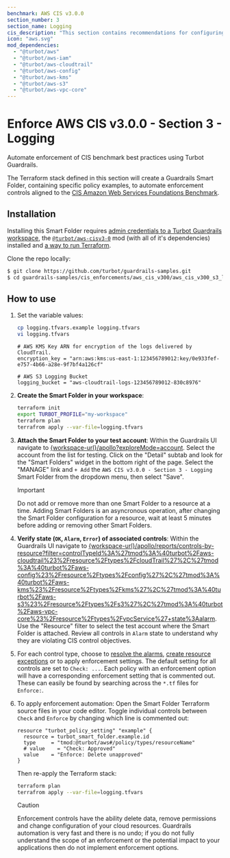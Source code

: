 ```yaml
---
benchmark: AWS CIS v3.0.0
section_number: 3
section_name: Logging
cis_description: "This section contains recommendations for configuring logging related options."
icon: "aws.svg"
mod_dependencies:
  - "@turbot/aws"
  - "@turbot/aws-iam"
  - "@turbot/aws-cloudtrail"
  - "@turbot/aws-config"
  - "@turbot/aws-kms"
  - "@turbot/aws-s3"
  - "@turbot/aws-vpc-core"
---
```


# Enforce AWS CIS v3.0.0 - Section 3 - Logging

Automate enforcement of CIS benchmark best practices using Turbot Guardrails.

The Terraform stack defined in this section will create a Guardrails Smart Folder, containing specific policy examples, to automate enforcement controls aligned to the [CIS Amazon Web Services Foundations Benchmark](#).

## Installation
Installing this Smart Folder requires [admin credentials to a Turbot Guardrails workspace](#), the [`@turbot/aws-cisv3-0`](#) mod (with all of it's dependencies) installed and [a way to run Terraform](#).

Clone the repo locally:
```sh
$ git clone https://github.com/turbot/guardrails-samples.git
$ cd guardrails-samples/cis_enforcements/aws_cis_v300/aws_cis_v300_s3_logging
```

## How to use

1. Set the variable values:

    ```sh
    cp logging.tfvars.example logging.tfvars
    vi logging.tfvars
    ```

    ```hcl
    # AWS KMS Key ARN for encryption of the logs delivered by CloudTrail.
    encryption_key = "arn:aws:kms:us-east-1:123456789012:key/0e933fef-e757-4b66-a28e-9f7bf4a126cf"

    # AWS S3 Logging Bucket
    logging_bucket = "aws-cloudtrail-logs-123456789012-830c8976"
    ```

1. __Create the Smart Folder in your workspace__:
    ```sh
    terraform init
    export TURBOT_PROFILE="my-workspace"
    terraform plan 
    terrafrom apply --var-file=logging.tfvars
    ```
1. __Attach the Smart Folder to your test account__: Within the Guardrails UI navigate to [{workspace-url}/apollo?exploreMode=account](#). Select the account from the list for testing. Click on the "Detail" subtab and look for the "Smart Folders" widget in the bottom right of the page. Select the "MANAGE" link and `+ Add` the `AWS CIS v3.0.0 - Section 3 - Logging` Smart Folder from the dropdown menu, then select "Save".
    > [!IMPORTANT]
    > Do not add or remove more than one Smart Folder to a resource at a time.  Adding Smart Folders is an asyncronous operation, after changing the Smart Folder configuration for a resource, wait at least 5 minutes before adding or removing other Smart Folders.

1. __Verify state (`OK`, `Alarm`, `Error`) of associated controls__: Within the Guardrails UI navigate to [{workspace-url}/apollo/reports/controls-by-resource?filter=controlTypeId%3A%27tmod%3A%40turbot%2Faws-cloudtrail%23%2Fresource%2Ftypes%2FcloudTrail%27%2C%27tmod%3A%40turbot%2Faws-config%23%2Fresource%2Ftypes%2Fconfig%27%2C%27tmod%3A%40turbot%2Faws-kms%23%2Fresource%2Ftypes%2Fkms%27%2C%27tmod%3A%40turbot%2Faws-s3%23%2Fresource%2Ftypes%2Fs3%27%2C%27tmod%3A%40turbot%2Faws-vpc-core%23%2Fresource%2Ftypes%2FvpcService%27+state%3Aalarm](#). Use the "Resource" filter to select the test account where the Smart Folder is attached. Review all controls in `Alarm` state to understand why they are violating CIS control objectives.
1. For each control type, choose to [resolve the alarms](#), [create resource exceptions](#) or to apply enforcement settings. The default setting for all controls are set to `Check: ...`. Each policy with an enforcement option will have a corresponding enforcement setting that is commented out. These can easily be found by searching across the `*.tf` files for `Enforce:`.
1. To apply enforcement automation: Open the Smart Folder Terraform source files in your code editor. Toggle individual controls between `Check` and `Enforce` by changing which line is commented out:

    ```hcl
    resource "turbot_policy_setting" "example" {
      resource = turbot_smart_folder.example.id
      type     = "tmod:@turbot/aws#/policy/types/resourceName"
      # value    = "Check: Approved"
      value    = "Enforce: Delete unapproved"
    }
    ```
    Then re-apply the Terraform stack:
    ```sh
    terraform plan 
    terrafrom apply --var-file=logging.tfvars
    ```

    > [!CAUTION]
    > Enforcement controls have the ability delete data, remove permissions and change configuration of your cloud resources. Guardrails automation is very fast and there is no undo; if you do not fully understand the scope of an enforcement or the potential impact to your applications then do not implement enforcement options.